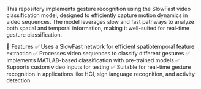 This repository implements gesture recognition using the SlowFast video classification model, designed to efficiently capture motion dynamics in video sequences. The model leverages slow and fast pathways to analyze both spatial and temporal information, making it well-suited for real-time gesture classification.

📌 Features
✅ Uses a SlowFast network for efficient spatiotemporal feature extraction
✅ Processes video sequences to classify different gestures
✅ Implements MATLAB-based classification with pre-trained models
✅ Supports custom video inputs for testing
✅ Suitable for real-time gesture recognition in applications like HCI, sign language recognition, and activity detection
